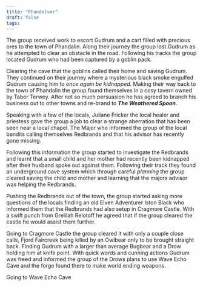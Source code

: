 ```yaml
---
title: "Phandelver"
draft: false
tags:
---
```

The group received work to escort Gudrum and a cart filled with precious ores to the town of Phandalin. Along their journey the group lost Gudrum as he attempted to clear an obstacle in the road. Following his tracks the group located Gudrum who had been captured by a goblin pack.

Clearing the cave that the goblins called their home and saving Gudrum. They continued on their journey where a mysterious black smoke engulfed Gudrum causing him to *once again be kidnapped.* Making their way back to the town of Phandalin the group found themselves in a cosy tavern owned by Taber Terwey. After not so much persuasion he has agreed to branch his business out to other towns and re-brand to ***The Weathered Spoon***. 

 Speaking with a few of the locals, Juliane Fricker the local healer and priestess gave the group a job to clear a strange aberration that has been seen near a local chapel. The Major who informed the group of the local bandits calling themselves Redbrands and that his advisor has recently gone missing.

Following this information the group started to investigate the Redbrands and learnt that a small child and her mother had recently been kidnapped after their husband spoke out against them. Following their track they found an underground cave system which through careful *planning* the group cleared saving the child and mother and learning that the majors advisor was helping the Redbrands.

Pushing the Redbrands out of the town, the group started asking more questions of the locals finding an old Elven Adventurer Iston Black who informed them that the Redbrands had also setup in Cragmore Castle. With a swift punch from Grelilah Relotoff he agreed that if the group cleared the castle he would assist them further.

Going to Cragmore Castle the group cleared it with only a couple close calls, Fjord Faircreek being killed by an Owlbear only to be brought straight back. Finding Gudrum with a larger than average Bugbear and a Drow holding him at knife point. With quick words and cunning actions Gudrum was freed and informed the group of the Drows plans to use Wave Echo Cave and the forge found there to make world ending weapons.

Going to Wave Echo Cave 

 
